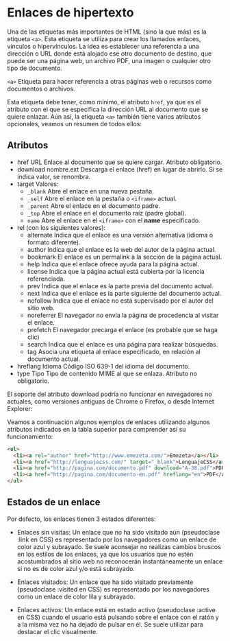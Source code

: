 # Enlaces de hipertexto
Una de las etiquetas más importantes de HTML (sino la que más) es la etiqueta ``<a>``. Esta etiqueta se utiliza para crear los llamados enlaces, vínculos o hipervínculos. La idea es establecer una referencia a una dirección o URL donde está alojado ese otro documento de destino, que puede ser una página web, un archivo PDF, una imagen o cualquier otro tipo de documento.


``<a>``	Etiqueta para hacer referencia a otras páginas web o recursos como documentos o archivos.

Esta etiqueta debe tener, como mínimo, el atributo ``href``, ya que es el atributo con el que se especifica la dirección URL al documento que se quiere enlazar. Aún así, la etiqueta ``<a>`` también tiene varios atributos opcionales, veamos un resumen de todos ellos:

## Atributos
* href	URL	Enlace al documento que se quiere cargar. Atributo obligatorio.
* download	nombre.ext	Descarga el enlace (href) en lugar de abrirlo. Si se indica valor, se renombra.
* target Valores:
  * ``_blank``	Abre el enlace en una nueva pestaña.
  * ``_self``	Abre el enlace en la pestaña o ``<iframe>`` actual.
  * ``_parent``	Abre el enlace en el documento padre.
  * ``_top``	Abre el enlace en el documento raíz (padre global).
  * ``name``	Abre el enlace en el ``<iframe>`` con el **name** especificado.
* rel	(con los siguientes valores):
  * alternate	Indica que el enlace es una versión alternativa (idioma o formato diferente).
  * author	Indica que el enlace es la web del autor de la página actual.
  * bookmark	El enlace es un permalink a la sección de la página actual.
  * help	Indica que el enlace ofrece ayuda para la página actual.
  * license	Indica que la página actual está cubierta por la licencia referenciada.
  * prev	Indica que el enlace es la parte previa del documento actual.
  * next	Indica que el enlace es la parte siguiente del documento actual.
  * nofollow	Indica que el enlace no está supervisado por el autor del sitio web.
  * noreferrer	El navegador no envía la página de procedencia al visitar el enlace.
  * prefetch	El navegador precarga el enlace (es probable que se haga clic)
  * search	Indica que el enlace es una página para realizar búsquedas.
  * tag	Asocia una etiqueta al enlace especificado, en relación al documento actual.
* hreflang	Idioma	Código ISO 639-1 del idioma del documento.
* type	Tipo	Tipo de contenido MIME al que se enlaza. Atributo no obligatorio.

El soporte del atributo download podría no funcionar en navegadores no actuales, como versiones antiguas de Chrome o Firefox, o desde Internet Explorer:



Veamos a continuación algunos ejemplos de enlaces utilizando algunos atributos indicados en la tabla superior para comprender así su funcionamiento:
````html
<ul>
  <li><a rel="author" href="http://www.emezeta.com/">Emezeta</a></li>
  <li><a href="http://lenguajecss.com/" target="_blank">LenguajeCSS</a></li>
  <li><a href="http://pagina.com/documento.pdf" download="A-38.pdf">PDF</a></li>
  <li><a href="http://pagina.com/documento-en.pdf" hreflang="en">PDF</a></li>
</ul>

````

## Estados de un enlace 
Por defecto, los enlaces tienen 3 estados diferentes:

* Enlaces sin visitas: Un enlace que no ha sido visitado aún (pseudoclase :link en CSS) es representado por los navegadores como un enlace de color azul y subrayado. Se suele aconsejar no realizas cambios bruscos en los estilos de los enlaces, ya que los usuarios que no estén acostumbrados al sitio web no reconocerán instantáneamente un enlace si no es de color azul y/o está subrayado.

* Enlaces visitados: Un enlace que ha sido visitado previamente (pseudoclase :visited en CSS) es representado por los navegadores como un enlace de color lila y subrayado.

* Enlaces activos: Un enlace está en estado activo (pseudoclase :active en CSS) cuando el usuario está pulsando sobre el enlace con el ratón y a la misma vez no ha dejado de pulsar en él. Se suele utilizar para destacar el clic visualmente.

